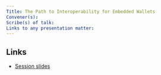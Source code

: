 ```yaml
---
Title: The Path to Interoperability for Embedded Wallets
Convener(s):
Scribe(s) of talk:
Links to any presentation matter:
---
```


## Links

- [Session slides](https://docs.google.com/presentation/d/1OhZJcHmFH2cL5gg7DDFBFx-wka3PPAjbvgZyzsHuTR0/edit#slide=id.g29c6d252412_0_25)